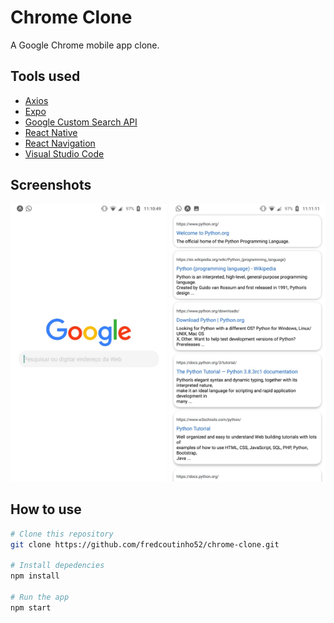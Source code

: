 # Chrome Clone

A Google Chrome mobile app clone.

## Tools used

* [Axios](https://github.com/axios/axios)
* [Expo](https://expo.io/)
* [Google Custom Search API](https://developers.google.com/custom-search/v1/overview)
* [React Native](https://reactnative.dev/)
* [React Navigation](https://reactnavigation.org/)
* [Visual Studio Code](https://code.visualstudio.com/)

## Screenshots

<center>
<span>
<img src="assets/home.jpeg" width="250">
<img src="assets/page.jpeg" width="250">
</span>
</center>

## How to use

```bash
# Clone this repository
git clone https://github.com/fredcoutinho52/chrome-clone.git

# Install depedencies
npm install

# Run the app
npm start
```
